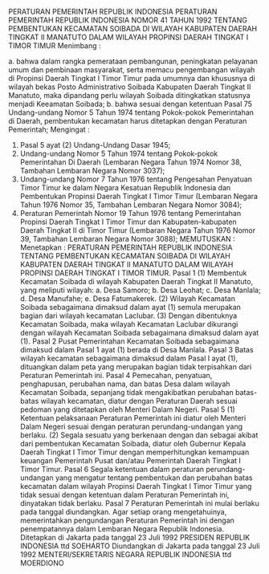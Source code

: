  PERATURAN PEMERINTAH REPUBLIK INDONESIA PERATURAN PEMERINTAH REPUBLIK INDONESIA NOMOR 41 TAHUN 1992 TENTANG PEMBENTUKAN KECAMATAN SOIBADA DI WILAYAH KABUPATEN DAERAH TINGKAT II MANATUTO DALAM WILAYAH PROPINSI DAERAH TINGKAT I TIMOR TIMUR
Menimbang :

a. bahwa dalam rangka pemerataan pembangunan, peningkatan pelayanan umum dan pembinaan masyarakat, serta memacu pengembangan wilayah di Propinsi Daerah Tingkat I Timor Timur pada umumnya dan khususnya di wilayah bekas Posto Administrativo Soibada Kabupaten Daerah Tingkat II Manatuto, maka dipandang perlu wilayah Soibada ditingkatkan statusnya menjadi Keeamatan Soibada;
b. bahwa sesuai dengan ketentuan Pasal 75 Undang-undang Nomor 5 Tahun 1974 tentang Pokok-pokok Pemerintahan di Daerah, pembentukan kecamatan harus ditetapkan dengan Peraturan Pemerintah;
Mengingat :

1. Pasal 5 ayat (2) Undang-Undang Dasar 1945;
2. Undang-undang Nomor 5 Tahun 1974 tentang Pokok-pokok Pemerintahan Di Daerah (Lembaran Negara Tahun 1974 Nomor 38, Tambahan Lembaran Negara Nomor 3037);
3. Undang-undang Nomor 7 Tahun 1976 tentang Pengesahan Penyatuan Timor Timur ke dalam Negara Kesatuan Republik Indonesia dan Pembentukan Propinsi Daerah Tingkat I Timor Timur (Lembaran Negara Tahun 1976 Nomor 35, Tambahan Lembaran Negara Nomor 3084);
4. Peraturan Pemerintah Nomor 19 Tahun 1976 tentang Pemerintahan Propinsi Daerah Tingkat I Timor Timur dan Kabupaten-kabupaten Daerah Tingkat II di Timor Timur (Lembaran Negara Tahun 1976 Nomor 39, Tambahan Lembaran Negara Nomor 3088);
MEMUTUSKAN :
 Menetapkan : PERATURAN PEMERINTAH REPUBLIK INDONESIA TENTANG PEMBENTUKAN KECAMATAN SOIBADA DI WILAYAH KABUPATEN DAERAH TINGKAT II MANATUTO DALAM WILAYAH PROPINSI DAERAH TINGKAT I TIMOR TIMUR.
Pasal 1
(1) Membentuk Kecamatan Soibada di wilayah Kabupaten Daerah Tingkat II Manatuto, yang meliputi wilayah:
a. Desa Samoro;
b. Desa Leohat;
c. Desa Manlala;
d. Desa Manufahe;
e. Desa Fatumakerek.
(2) Wilayah Kecamatan Soibada sebagaimana dimaksud dalam ayat (1) semula merupakan bagian dari wilayah kecamatan Laclubar.
(3) Dengan dibentuknya Kecamatan Soibada, maka wilayah Kecamatan Laclubar dikurangi dengan wilayah Kecamatan Soibada sebagaimana dimaksud dalam ayat (1).
Pasal 2
Pusat Pemerintahan Kecamatan Soibada sebagaimana dimaksud dalam Pasal 1 ayat (1) berada di Desa Manlala.
Pasal 3
Batas wilayah kecamatan sebagaimana dimaksud dalam Pasal I ayat (1), dituangkan dalam peta yang merupakan bagian tidak terpisahkan dari Peraturan Pemerintah ini.
Pasal 4
Pemecahan, penyatuan, penghapusan, perubahan nama, dan batas Desa dalam wilayah Kecamatan Soibada, sepanjang tidak mengakibatkan perubahan batas-batas wilayah kecamatan, diatur dengan Peraturan Daerah sesuai pedoman yang ditetapkan oleh Menteri Dalam Negeri.
Pasal 5
(1) Ketentuan pelaksanaan Peraturan Pemerintah ini diatur oleh Menteri Dalam Negeri sesuai dengan peraturan perundang-undangan yang berlaku.
(2) Segala sesuatu yang berkenaan dengan dan sebagai akibat dari pembentukan Kecamatan Soibada, diatur oleh Gubernur Kepala Daerah Tingkat I Timor Timur dengan memperhitungkan kemampuan keuangan Pemerintah Pusat dan/atau Pemerintah Daerah Tingkat I Timor Timur.
Pasal 6
Segala ketentuan dalam peraturan perundang-undangan yang mengatur tentang pembentukan dan perubahan batas kecamatan dalam wilayah Propinsi Daerah Tingkat I Timor Timur yang tidak sesuai dengan ketentuan dalam Peraturan Pemerintah ini, dinyatakan tidak berlaku.
Pasal 7
Peraturan Pemerintah ini mulai berlaku pada tanggal diundangkan.
Agar setiap orang mengetahuinya, memerintahkan pengundangan Peraturan Pemerintah ini dengan penempatannya dalam Lembaran Negara Republik Indonesia. Ditetapkan di Jakarta pada tanggal 23 Juli 1992 PRESIDEN REPUBLIK INDONESIA ttd SOEHARTO Diundangkan di Jakarta pada tanggal 23 Juli 1992 MENTERI/SEKRETARIS NEGARA REPUBLIK INDONESIA ttd MOERDIONO